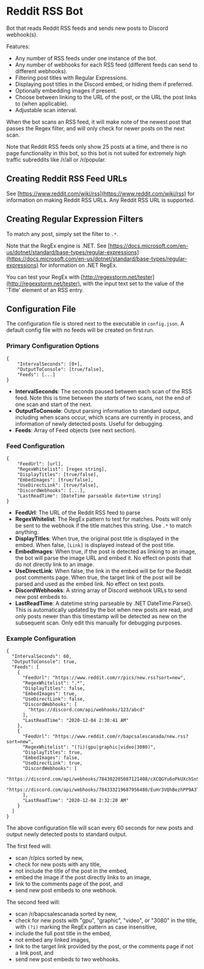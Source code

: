 # Reddit RSS Bot

Bot that reads Reddit RSS feeds and sends new posts to Discord webhook(s).

Features:
- Any number of RSS feeds under one instance of the bot.
- Any number of webhooks for each RSS feed (different feeds can send to different webhooks).
- Filtering post titles with Regular Expressions.
- Displaying post titles in the Discord embed, or hiding them if preferred.
- Optionally embedding images if present.
- Choose between linking to the URL of the post, or the URL the post links to (when applicable).
- Adjustable scan interval.

When the bot scans an RSS feed, it will make note of the newest post that passes the Regex filter, and will only check for newer posts on the next scan.

Note that Reddit RSS feeds only show 25 posts at a time, and there is no page functionality in this bot, so this bot is not suited for extremely high traffic subreddits like /r/all or /r/popular.

## Creating Reddit RSS Feed URLs

See [https://www.reddit.com/wiki/rss](https://www.reddit.com/wiki/rss) for information on making Reddit RSS URLs. Any Reddit RSS URL is supported.

## Creating Regular Expression Filters

To match any post, simply set the filter to `.*`.

Note that the RegEx engine is .NET. See [https://docs.microsoft.com/en-us/dotnet/standard/base-types/regular-expressions](https://docs.microsoft.com/en-us/dotnet/standard/base-types/regular-expressions) for information on .NET RegEx.

You can test your RegEx with [http://regexstorm.net/tester](http://regexstorm.net/tester), with the input text set to the value of the 'Title' element of an RSS entry.

## Configuration File

The configuration file is stored next to the executable in `config.json`. A default config file with no feeds will be created on first run.

### Primary Configuration Options

```
{
    "IntervalSeconds": [0+],
    "OutputToConsole": [true/false],
    "Feeds": [...]
}
```

- **IntervalSeconds**: The seconds paused between each scan of the RSS feed. Note this is time between the *starts* of two scans, not the end of one scan and start of the next.
- **OutputToConsole**: Output parsing information to standard output, including when scans occur, which scans are currently in process, and information of newly detected posts. Useful for debugging.
- **Feeds**: Array of Feed objects (see next section).

### Feed Configuration

```
{
    "FeedUrl": [url],
    "RegexWhitelist": [regex string],
    "DisplayTitles": [true/false],
    "EmbedImages": [true/false],
    "UseDirectLink": [true/false],
    "DiscordWebhooks": [...],
    "LastReadTime": [DateTime parseable date+time string]
}
```

- **FeedUrl**: The URL of the Reddit RSS feed to parse
- **RegexWhitelist**: The RegEx pattern to test for matches. Posts will only be sent to the webhook if the title matches this string. Use `.*` to match anything.
- **DisplayTitles**: When true, the original post title is displayed in the embed. When false, `[Link]` is displayed instead of the post title.
- **EmbedImages**: When true, if the post is detected as linking to an image, the bot will parse the image URL and embed it. No effect on posts that do not directly link to an image.
- **UseDirectLink**: When false, the link in the embed will be for the Reddit post comments page. When true, the target link of the post will be parsed and used as the embed link. No effect on text posts.
- **DiscordWebhooks**: A string array of Discord webhook URLs to send new post embeds to.
- **LastReadTime**: A datetime string parseable by .NET DateTime.Parse(). This is automatically updated by the bot when new posts are read, and only posts newer than this timestamp will be detected as new on the subsequent scan. Only edit this manually for debugging purposes.

### Example Configuration

```
{
  "IntervalSeconds": 60,
  "OutputToConsole": true,
  "Feeds": [
    {
      "FeedUrl": "https://www.reddit.com/r/pics/new.rss?sort=new",
      "RegexWhitelist": ".*",
      "DisplayTitles": false,
      "EmbedImages": true,
      "UseDirectLink": false,
      "DiscordWebhooks": [
        "https://discord.com/api/webhooks/123/abcd"
      ],
      "LastReadTime": "2020-12-04 2:30:41 AM"
    },
    {
      "FeedUrl": "https://www.reddit.com/r/bapcsalescanada/new.rss?sort=new",
      "RegexWhitelist": "(?i)(gpu|graphic|video|3080)",
      "DisplayTitles": true,
      "EmbedImages": false,
      "UseDirectLink": true,
      "DiscordWebhooks": [
        "https://discord.com/api/webhooks/784302205087121408/cXCQGYu6oPkUXchSnStDN3_7Tae6JsHYlcnNOWhrxBgLNWPm7SjBl1ANTXwJT0KNq1zJ",
        "https://discord.com/api/webhooks/784333219687956480/EuHr3VQhBezhPP9A3T90OviHKruqpJaundiFI7x2UB8ij1hnSRJyXYSZROG5Z38jFSAm"
      ],
      "LastReadTime": "2020-12-04 2:32:20 AM"
    }
  ]
}
```

The above configuration file will scan every 60 seconds for new posts and output newly detected posts to standard output.

The first feed will:
- scan /r/pics sorted by new,
- check for new posts with any title,
- not include the title of the post in the embed,
- embed the image if the post directly links to an image, 
- link to the comments page of the post, and
- send new post embeds to one webhook.

The second feed will:
- scan /r/bapcsalescanada sorted by new,
- check for new posts with "gpu", "graphic", "video", or "3080" in the title, with `(?i)` marking the RegEx pattern as case insensitive,
- include the full post title in the embed,
- not embed any linked images,
- link to the target link provided by the post, or the comments page if not a link post, and
- send new post embeds to two webhooks.